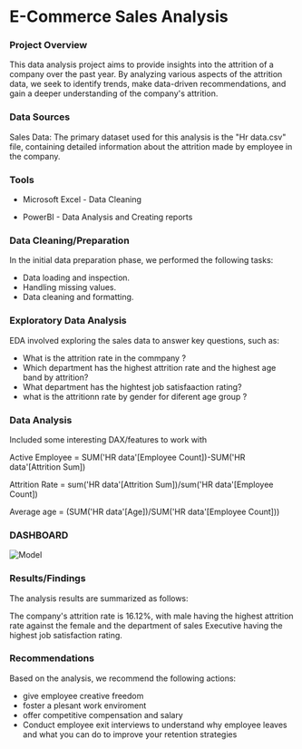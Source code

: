 # E-Commerce Sales Analysis

### Project Overview
This data analysis project aims to provide insights into the attrition of a company over the past year. By analyzing various aspects of the attrition data, we seek to identify trends, make data-driven recommendations, and gain a deeper understanding of the company's attrition.


### Data Sources
Sales Data: The primary dataset used for this analysis is the "Hr data.csv" file, containing detailed information about the attrition made by employee in the company.

### Tools
- Microsoft Excel - Data Cleaning
  
- PowerBI - Data Analysis and Creating reports

### Data Cleaning/Preparation

In the initial data preparation phase, we performed the following tasks:

- Data loading and inspection.
- Handling missing values.
- Data cleaning and formatting.
  
### Exploratory Data Analysis
EDA involved exploring the sales data to answer key questions, such as:

- What is the attrition rate in the commpany ?
- Which department has the highest attrition rate and the highest  age band by attrition?
- What department has the hightest job satisfaaction rating?
- what is the attritionn rate by gender for diferent age group ?
  
### Data Analysis
Included some interesting DAX/features  to work with


Active Employee = SUM('HR data'[Employee Count])-SUM('HR data'[Attrition Sum])

Attrition Rate = sum('HR data'[Attrition Sum])/sum('HR data'[Employee Count])

Average age = (SUM('HR data'[Age])/SUM('HR data'[Employee Count]))


### DASHBOARD

![Model](Paste_link_here)




### Results/Findings
The analysis results are summarized as follows:

The company's attrition rate is 16.12%, with male having the highest attrition rate against the female  and the department of sales Executive having the highest job satisfaction rating.


### Recommendations
Based on the analysis, we recommend the following actions:


- give employee creative freedom
- foster a plesant work enviroment
- offer competitive compensation and salary
- Conduct employee exit interviews to understand why employee leaves and what you can do to improve your retention strategies
